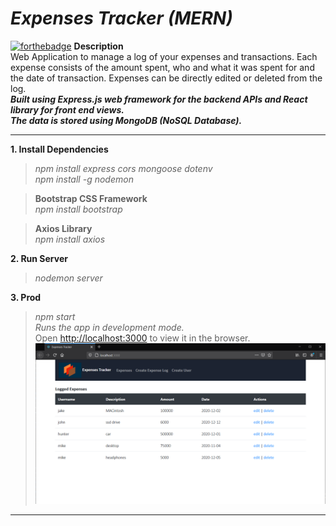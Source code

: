 # *Expenses Tracker (MERN)*
[![forthebadge](https://forthebadge.com/images/badges/made-with-javascript.svg)](https://forthebadge.com)
**Description** \
Web Application to manage a log of your expenses and transactions. Each expense consists of the amount spent, who and what it was spent for and the date of transaction. Expenses can be directly edited or deleted from the log.\
***Built using Express.js web framework for the backend APIs and React library for front end views.\
The data is stored using MongoDB (NoSQL Database).***

-----
**1. Install Dependencies** 
>*npm install express cors mongoose dotenv* \
>*npm install -g nodemon*

>**Bootstrap CSS Framework** \
*npm install bootstrap*

>**Axios Library** \
*npm install axios* 
 
**2. Run Server** 
>*nodemon server* 

**3. Prod** 
>*npm start* \
*Runs the app in development mode.*\
Open [http://localhost:3000](http://localhost:3000) to view it in the browser.
![***Expenses Tracker Screenshots***](etss1.png)
-----
